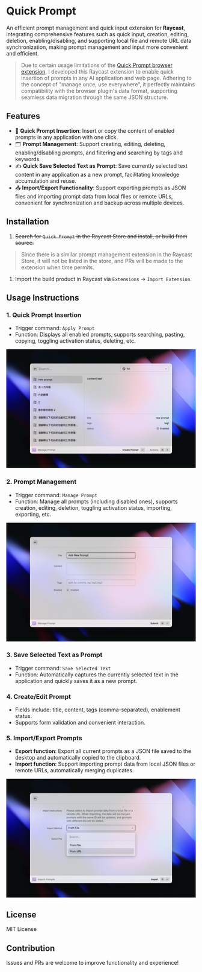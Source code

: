 # Quick Prompt

An efficient prompt management and quick input extension for **Raycast**, integrating comprehensive features such as quick input, creation, editing, deletion, enabling/disabling, and supporting local file and remote URL data synchronization, making prompt management and input more convenient and efficient.

> Due to certain usage limitations of the [Quick Prompt browser extension](https://github.com/wenyuanw/quick-prompt), I developed this Raycast extension to enable quick insertion of prompts in any AI application and web page. Adhering to the concept of "manage once, use everywhere", it perfectly maintains compatibility with the browser plugin's data format, supporting seamless data migration through the same JSON structure.

## Features

- 🚀 **Quick Prompt Insertion**: Insert or copy the content of enabled prompts in any application with one click.
- 🗂️ **Prompt Management**: Support creating, editing, deleting, enabling/disabling prompts, and filtering and searching by tags and keywords.
- ✍️ **Quick Save Selected Text as Prompt**: Save currently selected text content in any application as a new prompt, facilitating knowledge accumulation and reuse.
- 📤 **Import/Export Functionality**: Support exporting prompts as JSON files and importing prompt data from local files or remote URLs, convenient for synchronization and backup across multiple devices.

## Installation

1. ~~Search for `Quick Prompt` in the Raycast Store and install, or build from source.~~

> Since there is a similar prompt management extension in the Raycast Store, it will not be listed in the store, and PRs will be made to the extension when time permits.

1. Import the build product in Raycast via `Extensions` -> `Import Extension`.

## Usage Instructions

### 1. Quick Prompt Insertion

- Trigger command: `Apply Prompt`
- Function: Displays all enabled prompts, supports searching, pasting, copying, toggling activation status, deleting, etc.

![Quick Prompt](./metadata/quick-prompt-1.png)

### 2. Prompt Management

- Trigger command: `Manage Prompt`
- Function: Manage all prompts (including disabled ones), supports creation, editing, deletion, toggling activation status, importing, exporting, etc.

![Quick Prompt](./metadata/quick-prompt-2.png)

### 3. Save Selected Text as Prompt

- Trigger command: `Save Selected Text`
- Function: Automatically captures the currently selected text in the application and quickly saves it as a new prompt.

### 4. Create/Edit Prompt

- Fields include: title, content, tags (comma-separated), enablement status.
- Supports form validation and convenient interaction.

### 5. Import/Export Prompts

- **Export function**: Export all current prompts as a JSON file saved to the desktop and automatically copied to the clipboard.
- **Import function**: Support importing prompt data from local JSON files or remote URLs, automatically merging duplicates.

![Quick Prompt](./metadata/quick-prompt-3.png)

## License

MIT License

## Contribution

Issues and PRs are welcome to improve functionality and experience!
